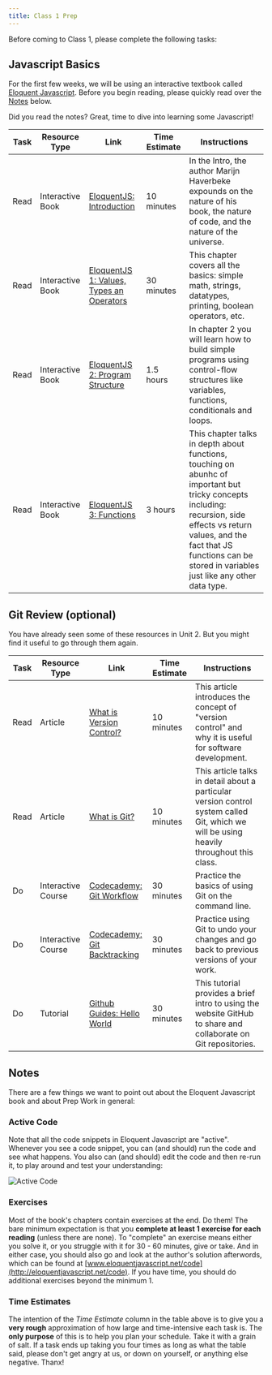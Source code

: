 ```yaml
---
title: Class 1 Prep
---
```


Before coming to Class 1, please complete the following tasks:

## Javascript Basics

For the first few weeks, we will be using an interactive textbook called [Eloquent Javascript](http://eloquentjavascript.net). Before you begin reading, please quickly read over the [Notes](./#notes) below.

Did you read the notes? Great, time to dive into learning some Javascript!

Task | Resource Type | Link | Time Estimate | Instructions
-----|---------------|------|---------------|-------------
Read | Interactive Book | [EloquentJS: Introduction ][eloquent-intro] | 10 minutes | In the Intro, the author Marijn Haverbeke expounds on the nature of his book, the nature of code, and the nature of the universe.
Read | Interactive Book | [EloquentJS 1: Values, Types an Operators][eloquent1] | 30 minutes | This chapter covers all the basics: simple math, strings, datatypes, printing, boolean operators, etc.
Read | Interactive Book | [EloquentJS 2: Program Structure][eloquent2] | 1.5 hours | In chapter 2 you will learn how to build simple programs using control-flow structures like variables, functions, conditionals and loops.
Read | Interactive Book | [EloquentJS 3: Functions][eloquent3] | 3 hours | This chapter talks in depth about functions, touching on abunhc of important but tricky concepts including: recursion, side effects vs return values, and the fact that JS functions can be stored in variables just like any other data type.

## Git Review (optional)

You have already seen some of these resources in Unit 2. But you might find it useful to go through them again.

Task | Resource Type | Link | Time Estimate | Instructions
|----|---------------|------|---------------|-------------
Read | Article | [What is Version Control?][what-is-version-control] | 10 minutes | This article introduces the concept of "version control" and why it is useful for software development.
Read | Article | [What is Git?][what-is-git] | 10 minutes | This article talks in detail about a particular version control system called Git, which we will be using heavily throughout this class.
Do | Interactive Course | [Codecademy: Git Workflow][codecademy1] | 30 minutes | Practice the basics of using Git on the command line.
Do | Interactive Course | [Codecademy: Git Backtracking][codecademy2] | 30 minutes | Practice using Git to undo your changes and go back to previous versions of your work.
Do | Tutorial | [Github Guides: Hello World][github-hello-world] | 30 minutes | This tutorial provides a brief intro to using the website GitHub to share and collaborate on Git repositories.


## Notes

There are a few things we want to point out about the Eloquent Javascript book and about Prep Work in general:

### Active Code

Note that all the code snippets in Eloquent Javascript are "active". Whenever you see a code snippet, you can (and should) run the code and see what happens. You also can (and should) edit the code and then re-run it, to play around and test your understanding:

![Active Code](http://g.recordit.co/dWDRoTUSq2.gif)

### Exercises

Most of the book's chapters contain exercises at the end. Do them! The bare minimum expectation is that you **complete at least 1 exercise for each reading** (unless there are none). To "complete" an exercise means either you solve it, or you struggle with it for 30 - 60 minutes, give or take. And in either case, you should also go and look at the author's solution afterwords, which can be found at [www.eloquentjavascript.net/code](http://eloquentjavascript.net/code). If you have time, you should do additional exercises beyond the minimum 1.

### Time Estimates

The intention of the *Time Estimate* column in the table above is to give you a **very rough** approximation of how large and time-intensive each task is. The **only purpose** of this is to help you plan your schedule. Take it with a grain of salt. If a task ends up taking you four times as long as what the table said, please don't get angry at us, or down on yourself, or anything else negative. Thanx!


[eloquent-intro]: http://eloquentjavascript.net/00_intro.html
[eloquent1]: http://eloquentjavascript.net/01_values.html
[eloquent2]: http://eloquentjavascript.net/02_program_structure.html
[eloquent3]: http://eloquentjavascript.net/03_functions.html
[what-is-version-control]: https://www.atlassian.com/git/tutorials/what-is-version-control
[what-is-git]: https://www.atlassian.com/git/tutorials/what-is-git
[codecademy1]: https://www.codecademy.com/en/courses/learn-git/lessons/git-workflow/resume
[codecademy2]: https://www.codecademy.com/en/courses/learn-git/lessons/git-backtracking/resume
[github-hello-world]: https://guides.github.com/activities/hello-world/

